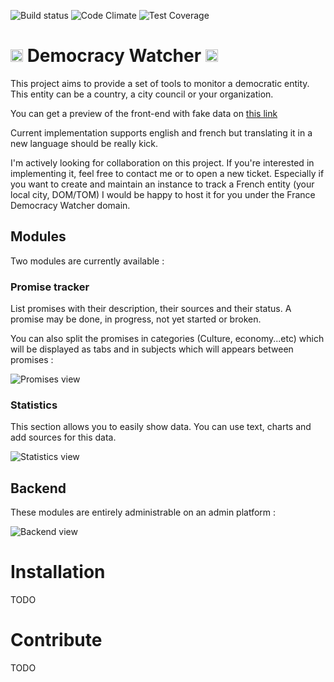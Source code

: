 ![Build status](https://travis-ci.org/Betree/democracy-watcher.svg?branch=master)
![Code Climate](https://codeclimate.com/github/Betree/democracy-watcher/badges/gpa.svg)
![Test Coverage](https://codeclimate.com/github/Betree/democracy-watcher/badges/coverage.svg)


# _<img src="https://lut.im/2ymhrfgHyc/mgumn3k1gpn4dg5X.svg" height="20px">_ Democracy Watcher <img src="https://lut.im/2ymhrfgHyc/mgumn3k1gpn4dg5X.svg" height="20px">

This project aims to provide a set of tools to monitor a democratic entity.
This entity can be a country, a city council or your organization.

You can get a preview of the front-end with fake data on
[this link](https://democracy-watcher.herokuapp.com/)

Current implementation supports english and french but translating it
in a new language should be really kick.

I'm actively looking for collaboration on this project. If you're interested in
implementing it, feel free to contact me or to open a new ticket.
Especially if you want to create and maintain an instance to track a French entity
(your local city, DOM/TOM) I would be happy to host it for you under the France
Democracy Watcher domain.


## Modules

Two modules are currently available :

### Promise tracker

List promises with their description, their sources and their status. A
promise may be done, in progress, not yet started or broken.

You can also split the promises in categories (Culture, economy...etc)
which will be displayed as tabs and in subjects which will appears 
between promises :

![Promises view](https://lut.im/gT6h2jW7TK/UY4NqBNBeoe9LTMX.png)

### Statistics

This section allows you to easily show data. You can use text, charts
and add sources for this data.

![Statistics view](https://lut.im/4mE0mbadXa/iR0SubRJvHxWJFqD.png)


## Backend

These modules are entirely administrable on an admin platform :

![Backend view](https://lut.im/T2XcO0E79g/9kVLWKHWV0Q9K2eg.png)



# Installation

TODO

# Contribute

TODO





